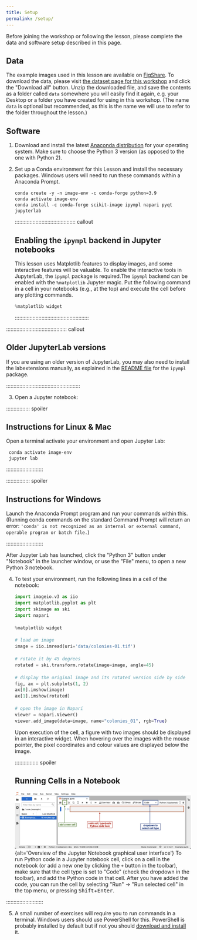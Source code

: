 ```yaml
---
title: Setup
permalink: /setup/
---
```


Before joining the workshop or following the lesson, please complete the data and software setup
described in this page.

## Data

The example images used in this lesson are available on [FigShare](https://figshare.com/).
To download the data, please visit [the dataset page for this workshop][figshare-data]
and click the "Download all" button.
Unzip the downloaded file, and save the contents as a folder called `data` somewhere you will easily
find it again,
e.g. your Desktop or a folder you have created for using in this workshop.
(The name `data` is optional but recommended, as this is the name we will use to refer to the folder
throughout the lesson.)

## Software

1. Download and install the latest [Anaconda
   distribution](https://www.anaconda.com/download/) for your
   operating system. Make sure to choose the Python 3 version (as
   opposed to the one with Python 2). 
2. Set up a Conda environment for this Lesson and install the
   necessary packages. Windows users will need to run these commands within a Anaconda Prompt. 

   ```shell
   conda create -y -n image-env -c conda-forge python=3.9
   conda activate image-env
   conda install -c conda-forge scikit-image ipympl napari pyqt jupyterlab
   ```
  
   :::::::::::::::::::::::::::::::::::::::::  callout
  
   ## Enabling the `ipympl` backend in Jupyter notebooks
  
   This lesson uses Matplotlib features to display images, and some
   interactive features will be valuable. To enable the interactive
   tools in JupyterLab, the `ipympl` package is required.The `ipympl` backend can be enabled with the `%matplotlib` Jupyter
   magic. Put the following command in a cell in your notebooks
   (e.g., at the top) and execute the cell before any plotting commands.
  
   ```python
   %matplotlib widget
   ```
  
   ::::::::::::::::::::::::::::::::::::::::::::::::::
  
  :::::::::::::::::::::::::::::::::::::::::  callout
  
  ## Older JupyterLab versions
  
  If you are using an older version of JupyterLab, you may also need
  to install the labextensions manually, as explained in the [README
  file](https://github.com/matplotlib/ipympl#readme) for the `ipympl`
  package.
  
  ::::::::::::::::::::::::::::::::::::::::::::::::::

3. Open a Jupyter notebook:

  ::::::::::::::::  spoiler
  
  ## Instructions for Linux \& Mac
  
  Open a terminal activate your environment and open Jupyter Lab:
  
  ```shell
   conda activate image-env
   jupyter lab
   ```
  
  :::::::::::::::::::::::::
  
  ::::::::::::::::  spoiler
  
  ## Instructions for Windows
  
  Launch the Anaconda Prompt program and run your commands within this.
  (Running conda commands on the standard Command Prompt will return an error:
  `'conda' is not recognized as an internal or external command, operable program or batch file.`)
  
  :::::::::::::::::::::::::
  
  After Jupyter Lab has launched, click the "Python 3" button under "Notebook" in the launcher window,
  or use the "File" menu, to open a new Python 3 notebook.

4. To test your environment, run the following lines in a cell of the notebook:

   ```python
   import imageio.v3 as iio
   import matplotlib.pyplot as plt
   import skimage as ski
   import napari
    
   %matplotlib widget

   # load an image
   image = iio.imread(uri='data/colonies-01.tif')

   # rotate it by 45 degrees
   rotated = ski.transform.rotate(image=image, angle=45)

   # display the original image and its rotated version side by side
   fig, ax = plt.subplots(1, 2)
   ax[0].imshow(image)
   ax[1].imshow(rotated)
   
   # open the image in Napari
   viewer = napari.Viewer()
   viewer.add_image(data=image, name="colonies_01", rgb=True)
   ```

   Upon execution of the cell, a figure with two images should be displayed in an interactive
   widget. When hovering over the images with the mouse pointer, the pixel coordinates and colour
   values are displayed below the image.

   ::::::::::::::::  spoiler

   ## Running Cells in a Notebook

   ![](fig/jupyter_overview.png){alt='Overview of the Jupyter Notebook graphical user interface'}
   To run Python code in a Jupyter notebook cell, click on a cell in the notebook
   (or add a new one by clicking the `+` button in the toolbar),
   make sure that the cell type is set to "Code" (check the dropdown in the toolbar),
   and add the Python code in that cell.
   After you have added the code,
   you can run the cell by selecting "Run" -> "Run selected cell" in the top menu,
   or pressing <kbd>Shift</kbd>\+<kbd>Enter</kbd>.

  :::::::::::::::::::::::::

5. A small number of exercises will require you to run commands in a terminal. Windows users should
   use PowerShell for this. PowerShell is probably installed by default but if not you should
   [download and install](https://apps.microsoft.com/detail/9MZ1SNWT0N5D?hl=en-eg&gl=EG) it.

[figshare-data]: https://figshare.com/articles/dataset/Data_Carpentry_Image_Processing_Data_beta_/19260677

